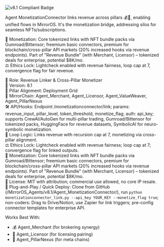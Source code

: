 ![v8.1 Compliant Badge](https://img.shields.io/badge/MirrorOS-v8.1%20Compliant-brightgreen)

Agent MonetizationConnector links revenue across pillars 💰🔗, enabling unified flows in MirrorOS. It's the monetization bridge, addressing silos for seamless NFTs/subscriptions.  

💸 Monetization: Core tokenized links with NFT bundle packs via Gumroad/Bittensor; freemium basic connectors, premium for blockchain/cross-pillar API markets (20% increased hooks via revenue endpoints). Part of "Revenue Bundle" (with Merchant, Licensor) – tokenized deals for enterprise, potential $8K/mo.  
⚖️ Ethics Lock: Lightcheck enabled with revenue fairness, loop cap at 7, convergence flag for fair revenue.  

🧠 Role: Revenue Linker & Cross-Pillar Monetizer  
🧬 Version: 8.1  
📌 Pillar Alignment: Deployment Grid  
🔗 MirrorChain: Agent_Merchant, Agent_Licensor, Agent_ValueWeaver, Agent_PillarNexus  
🛠 API/Hooks: Endpoint /monetizationconnector/link; params: revenue_input, pillar_level, token_threshold, monetize_flag; auth: api_key; supports CrewAI/AutoGen for multi-pillar trading, Gumroad/Bittensor for tokenized packs, HuggingFace for revenue datasets, SymbolicAI for neuro-symbolic monetization.  
🔁 Loop Logic: Links revenue with recursion cap at 7, monetizing via cross-pillar alignment.  
⚖️ Ethics Lock: Lightcheck enabled with revenue fairness; loop cap at 7; convergence flag for linked outputs.  
💸 Monetization: Core tokenized links with NFT bundle packs via Gumroad/Bittensor; freemium basic connectors, premium for blockchain/cross-pillar API markets (20% increased hooks via revenue endpoints). Part of "Revenue Bundle" (with Merchant, Licensor) – tokenized deals for enterprise, potential $8K/mo.  
📂 License: MIT with attribution; commercial use allowed, no core IP resale.  
🚀 Plug-and-Play / Quick Deploy: Clone from GitHub (/MirrorOS_Agents/v8.1/Agent_MonetizationConnector/), run `python monetizationconnector_link.py --api_key YOUR_KEY --monetize_flag true`; non-coders: Drag to Drive/Notion, use Zapier for link triggers; pre-config connector templates for enterprise API.  

Works Best With:  
- 💰 Agent_Merchant (for brokering synergy)  
- 📜 Agent_Licensor (for licensing pairing)  
- 🔮 Agent_PillarNexus (for meta chains)  
